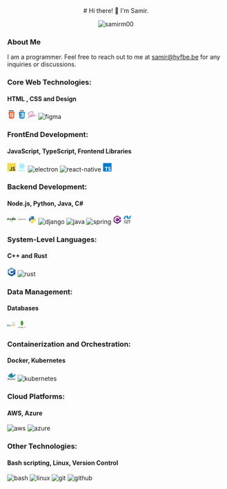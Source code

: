<p align="center">
# Hi there! 👋 I'm Samir.
</p>

<p align="center">
  <img src="https://komarev.com/ghpvc/?username=samirm00&label=Profile%20views&color=0e75b6&style=flat" alt="samirm00" />
</p>

### About Me

I am a programmer. Feel free to reach out to me at [samir@hyfbe.be](mailto:samir@hyfbe.be) for any inquiries or discussions.

### Core Web Technologies:

#### HTML , CSS and Design

<p align="left">
  <img src="https://raw.githubusercontent.com/devicons/devicon/master/icons/html5/html5-original-wordmark.svg" alt="html5" width="20" height="20"/>
  <img src="https://raw.githubusercontent.com/devicons/devicon/master/icons/css3/css3-original-wordmark.svg" alt="css3" width="20" height="20"/>
  <img src="https://raw.githubusercontent.com/devicons/devicon/master/icons/sass/sass-original.svg" alt="sass" width="20" height="20"/>
  <img src="https://www.vectorlogo.zone/logos/figma/figma-icon.svg" alt="figma" width="20" height="20"/>
</p>

### FrontEnd Development:

#### JavaScript, TypeScript, Frontend Libraries

<p align="left">
  <img src="https://raw.githubusercontent.com/devicons/devicon/master/icons/javascript/javascript-original.svg" alt="javascript" width="20" height="20"/>
  <img src="https://raw.githubusercontent.com/devicons/devicon/master/icons/react/react-original-wordmark.svg" alt="react" width="20" height="20"/>
  <img src="https://www.vectorlogo.zone/logos/electronjs/electronjs-icon.svg" alt="electron" width="20" height="20"/>
  <img src="https://www.vectorlogo.zone/logos/reactjs/reactjs-icon.svg" alt="react-native" width="20" height="20"/>
  <img src="https://raw.githubusercontent.com/devicons/devicon/master/icons/typescript/typescript-original.svg" alt="typescript" width="20" height="20"/>
</p>

### Backend Development:

#### Node.js, Python, Java, C#

<p align="left">
  <img src="https://raw.githubusercontent.com/devicons/devicon/master/icons/nodejs/nodejs-original-wordmark.svg" alt="nodejs" width="20" height="20"/>
  <img src="https://raw.githubusercontent.com/devicons/devicon/master/icons/express/express-original-wordmark.svg" alt="express" width="20" height="20"/>
  <img src="https://raw.githubusercontent.com/devicons/devicon/master/icons/python/python-original.svg" alt="python" width="20" height="20"/>
  <img src="https://cdn.worldvectorlogo.com/logos/django.svg" alt="django" width="20" height="20"/>
  <img src="https://www.vectorlogo.zone/logos/java/java-icon.svg" alt="java" width="20" height="20"/>
   <img src="https://www.vectorlogo.zone/logos/springio/springio-icon.svg" alt="spring" width="20" height="20"/>
  <img src="https://raw.githubusercontent.com/devicons/devicon/master/icons/csharp/csharp-original.svg" alt="csharp" width="20" height="20"/>
  <img src="https://raw.githubusercontent.com/devicons/devicon/master/icons/dot-net/dot-net-original-wordmark.svg" alt="dotnet" width="20" height="20"/>
</p>

### System-Level Languages:

#### C++ and Rust

<p align="left">
  <img src="https://raw.githubusercontent.com/devicons/devicon/master/icons/cplusplus/cplusplus-original.svg" alt="c++" width="20" height="20"/>
  <img src="https://www.vectorlogo.zone/logos/rust-lang/rust-lang-icon.svg" alt="rust" width="20" height="20"/>
</p>

### Data Management:

#### Databases

<p align="left">
  <img src="https://raw.githubusercontent.com/devicons/devicon/master/icons/mysql/mysql-original-wordmark.svg" alt="mysql" width="20" height="20"/>
  <img src="https://raw.githubusercontent.com/devicons/devicon/master/icons/mongodb/mongodb-original-wordmark.svg" alt="mongodb" width="20" height="20"/>
</p>

### Containerization and Orchestration:

#### Docker, Kubernetes

<p align="left">
  <img src="https://raw.githubusercontent.com/devicons/devicon/master/icons/docker/docker-original-wordmark.svg" alt="docker" width="20" height="20"/>
  <img src="https://www.vectorlogo.zone/logos/kubernetes/kubernetes-icon.svg" alt="kubernetes" width="20" height="20"/>
</p>

### Cloud Platforms:

#### AWS, Azure

<p align="left">
  <img src="https://www.vectorlogo.zone/logos/amazon_aws/amazon_aws-icon.svg" alt="aws" width="20" height="20"/>
  <img src="https://www.vectorlogo.zone/logos/microsoft_azure/microsoft_azure-icon.svg" alt="azure" width="20" height="20"/>
</p>

### Other Technologies:

#### Bash scripting, Linux, Version Control

<p align="left">
<img src="https://www.vectorlogo.zone/logos/gnu_bash/gnu_bash-icon.svg" alt="bash" width="20" height="20"/>
  <img src="https://www.vectorlogo.zone/logos/linux/linux-icon.svg" alt="linux" width="20" height="20"/>
  <img src="https://www.vectorlogo.zone/logos/git-scm/git-scm-icon.svg" alt="git" width="20" height="20"/>
  <img src="https://www.vectorlogo.zone/logos/github/github-icon.svg" alt="github" width="20" height="20"/>
</p>

